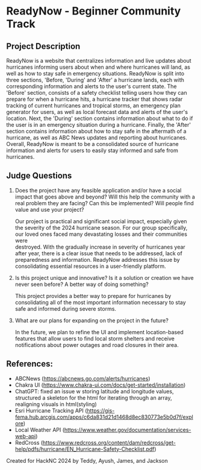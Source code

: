 # ReadyNow - Beginner Community Track

## Project Description
ReadyNow is a website that centralizes information and live updates about hurricanes informing users about when and where hurricanes will land, as well as how to stay safe in emergency situations. ReadyNow is split into three sections, 'Before, 'During' and 'After' a hurricane lands, each with corresponding information and alerts to the user's current state. The 'Before' section, consists of a safety checklist telling users how they can prepare for when a hurricane hits, a hurricane tracker that shows radar tracking of current hurricanes and tropical storms, an emergency plan generator for users, as well as local forecast data and alerts of the user's location. Next, the 'During' section contains information about what to do if the user is in an emergency situation during a hurricane. Finally, the 'After' section contains information about how to stay safe in the aftermath of a hurricane, as well as ABC News updates and reporting about hurricanes. Overall, ReadyNow is meant to be a consolidated source of hurricane information and alerts for users to easily stay informed and safe from hurricanes.

## Judge Questions
1. Does the project have any feasible application and/or have a social impact that goes above and beyond? Will this help the community with a real problem they are facing? Can this be implemented? Will people find value and     use your project?

   Our project is practical and significant social impact, especially given the severity of the 2024 hurricane season. For our group specifically, our loved ones faced many devastating losses and their communities were       
   destroyed. With the gradually increase in severity of hurricanes year after year, there is a clear issue that needs to be addressed, lack of preparedness and information. ReadyNow addresses this issue by consolidating 
   essential resources in a user-friendly platform.

2. Is this project unique and innovative? Is it a solution or creation we have never seen before? A better way of doing something?

   This project provides a better way to prepare for hurricanes by consolidating all of the most important information necessary to stay safe and informed during severe storms.
   
3. What are our plans for expanding on the project in the future?

   In the future, we plan to refine the UI and implement location-based features that allow users to find local storm shelters and receive notifications about power outages and road closures in their area.
   
## References:
- ABCNews (https://abcnews.go.com/alerts/hurricanes)
- Chakra UI (https://www.chakra-ui.com/docs/get-started/installation)
- ChatGPT: fixed an issue w storing latitude and longitude values, structured a skeleton for the html for iterating through an array, realigning visuals in html(styling)
- Esri Hurricane Tracking API (https://gis-fema.hub.arcgis.com/apps/c6da831d21d1468d8ec830773e5b0d7f/explore)
- Local Weather API (https://www.weather.gov/documentation/services-web-api)
- RedCross (https://www.redcross.org/content/dam/redcross/get-help/pdfs/hurricane/EN_Hurricane-Safety-Checklist.pdf)

Created for HackNC 2024 by Teddy, Ayush, James, and Jackson
